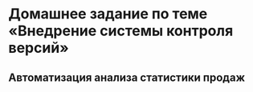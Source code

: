 # Домашнее задание по теме «Внедрение системы контроля версий»

## Автоматизация анализа статистики продаж
